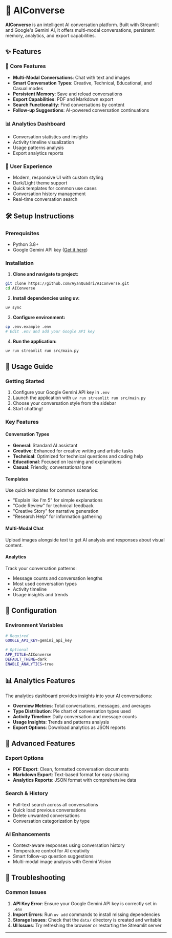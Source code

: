 # 🤖 AIConverse

**AIConverse** is an intelligent AI conversation platform. Built with Streamlit and Google's Gemini AI, it offers multi-modal conversations, persistent memory, analytics, and export capabilities.

## ✨ Features

### 🚀 Core Features
- **Multi-Modal Conversations**: Chat with text and images
- **Smart Conversation Types**: Creative, Technical, Educational, and Casual modes
- **Persistent Memory**: Save and reload conversations
- **Export Capabilities**: PDF and Markdown export
- **Search Functionality**: Find conversations by content
- **Follow-up Suggestions**: AI-powered conversation continuations

### 📊 Analytics Dashboard
- Conversation statistics and insights
- Activity timeline visualization
- Usage patterns analysis
- Export analytics reports

### 🎨 User Experience
- Modern, responsive UI with custom styling
- Dark/Light theme support
- Quick templates for common use cases
- Conversation history management
- Real-time conversation search

## 🛠️ Setup Instructions

### Prerequisites
- Python 3.8+
- Google Gemini API key ([Get it here](https://makersuite.google.com/app/apikey))

### Installation

1. **Clone and navigate to project:**
```bash
git clone https://github.com/AyanQuadri/AIConverse.git
cd AIConverse
```

2. **Install dependencies using uv:**
```bash
uv sync
```

3. **Configure environment:**
```bash
cp .env.example .env
# Edit .env and add your Google API key
```

4. **Run the application:**
```bash
uv run streamlit run src/main.py
```

## 🎯 Usage Guide

### Getting Started
1. Configure your Google Gemini API key in `.env`
2. Launch the application with `uv run streamlit run src/main.py`
3. Choose your conversation style from the sidebar
4. Start chatting!

### Key Features

#### Conversation Types
- **General**: Standard AI assistant
- **Creative**: Enhanced for creative writing and artistic tasks
- **Technical**: Optimized for technical questions and coding help
- **Educational**: Focused on learning and explanations
- **Casual**: Friendly, conversational tone

#### Templates
Use quick templates for common scenarios:
- "Explain like I'm 5" for simple explanations
- "Code Review" for technical feedback
- "Creative Story" for narrative generation
- "Research Help" for information gathering

#### Multi-Modal Chat
Upload images alongside text to get AI analysis and responses about visual content.

#### Analytics
Track your conversation patterns:
- Message counts and conversation lengths
- Most used conversation types
- Activity timeline
- Usage insights and trends

## 🔧 Configuration

### Environment Variables
```bash
# Required
GOOGLE_API_KEY=gemini_api_key

# Optional
APP_TITLE=AIConverse
DEFAULT_THEME=dark
ENABLE_ANALYTICS=true
```

## 📊 Analytics Features

The analytics dashboard provides insights into your AI conversations:

- **Overview Metrics**: Total conversations, messages, and averages
- **Type Distribution**: Pie chart of conversation types used
- **Activity Timeline**: Daily conversation and message counts
- **Usage Insights**: Trends and patterns analysis
- **Export Options**: Download analytics as JSON reports

## 🚀 Advanced Features

### Export Options
- **PDF Export**: Clean, formatted conversation documents
- **Markdown Export**: Text-based format for easy sharing
- **Analytics Reports**: JSON format with comprehensive data

### Search & History
- Full-text search across all conversations
- Quick load previous conversations
- Delete unwanted conversations
- Conversation categorization by type

### AI Enhancements
- Context-aware responses using conversation history
- Temperature control for AI creativity
- Smart follow-up question suggestions
- Multi-modal image analysis with Gemini Vision

## 🐛 Troubleshooting

### Common Issues

1. **API Key Error**: Ensure your Google Gemini API key is correctly set in `.env`
2. **Import Errors**: Run `uv add` commands to install missing dependencies
3. **Storage Issues**: Check that the `data/` directory is created and writable
4. **UI Issues**: Try refreshing the browser or restarting the Streamlit server


---